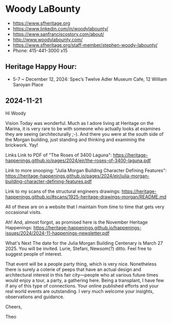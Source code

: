 # Woody LaBounty

* https://www.sfheritage.org
* https://www.linkedin.com/in/woodylabounty/
* https://www.sanfranciscostory.com/about/
* http://www.woodylabounty.com/
* https://www.sfheritage.org/staff-member/stephen-woody-labounty/
* Phone: 415-441-3000 x15

## Heritage Happy Hour:

* 5-7 ~ December 12, 2024: Spec’s Twelve Adler Museum Cafe, 12 William Saroyan Place

## 2024-11-21

Hi Woody

Vision
Today was wonderful. Much as I adore living at Heritage on the Marina, it is very rare to be with someone who actually looks at examines they are seeing (architecturally ;-). And there you were at the south side of the Morgan building, just standing and thinking and examining the brickwork. Yay!

Links
Link to PDF of "The Roses of 3400 Laguna":
https://heritage-happenings.github.io/pages/2024/eir/the-roses-of-3400-laguna.pdf

Link to more snooping: "Julia Morgan Building Character Defining Features":
https://heritage-happenings.github.io/pages/2024/eir/julia-morgan-building-character-defining-features.pdf

Link to my scans of the structural engineers drawings:
https://heritage-happenings.github.io/#scans/1925-heritage-drawings-morgan/README.md

All of these are on a website that I maintain from time to time that gets very occasional visits.

Ah! And, almost forgot, as promised here is the November Heritage Happenings:
https://heritage-happenings.github.io/happenings-issues/2024/2024-11-happenings-newsletter.pdf

What's Next
The date for the Julia Morgan Building Centenary is March 27 2025. You will be invited. Lurie, Stefani, Newsom(?) ditto. Feel free to suggest people of interest.

That event will be a people party thing, which is very nice. Nonetheless there is surely a coterie of peeps that have an actual design and architectural interest in this fair city—people who at various future times would enjoy a tour, a party, a gathering here. Being a transplant, I have few if any of this type of connections. Your online published efforts and your real world events are outstanding. I very much welcome your insights, observations and guidance.

Cheers,

Theo
